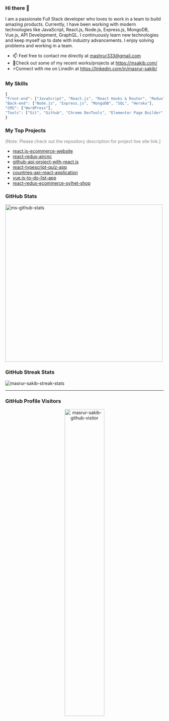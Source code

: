 ### Hi there 👋

I am a passionate Full Stack developer who loves to work in a team to build amazing products. Currently, I have been working with modern technologies like JavaScript, React.js, Node.js, Express.js, MongoDB, Vue.js, API Development, GraphQL. I continuously learn new technologies and keep myself up to date with industry advancements. I enjoy solving problems and working in a team.

- 📫 Feel free to contact me directly at mashrur333@gmail.com
- 🔭Check out some of my recent works/projects at https://msakib.com/
- ⚡Connect with me on LinedIn at https://linkedin.com/in/masrur-sakib/

### My Skills

```js
{
"Front-end": ["JavaScript", "React.js", "React Hooks & Router", "Redux", "Vue.js", "Vuex", "HTML", "CSS", "Saas" "Bootstrap", "Material UI"],
"Back-end": ["Node.js", "Express.js", "MongoDB", "SQL", "Heroku"],
"CMS": ["WordPress"],
"Tools": ["Git", "Github", "Chrome DevTools", "Elementor Page Builder", "Adobe Photoshop", "Adobe Illustrator", "Microsoft Office", "Slack", "VS Code", "Trello", "Zira", "Asana"]
}


```

### My Top Projects

<p style="color:grey;">[Note: Please check out the repository description for project live site link.]</p>

- [react.js-ecommerce-website](https://github.com/masrur-sakib/react.js-ecommerce-website)
- [react-redux-aircnc](https://github.com/masrur-sakib/react-redux-aircnc)
- [github-api-project-with-react.js](https://github.com/masrur-sakib/github-api-project-with-react.js)
- [react-typescript-quiz-app](https://github.com/masrur-sakib/react-typescript-quiz-app)
- [countries-api-react-application](https://github.com/masrur-sakib/countries-api-react-application)
- [vue.js-to-do-list-app](https://github.com/masrur-sakib/vue.js-to-do-list-app)
- [react-redux-ecommerce-sylhet-shop](https://github.com/masrur-sakib/react-redux-ecommerce-sylhet-shop-application)

### GitHub Stats

<img width="500px" alt="ms-github-stats"  src="https://github-readme-stats.vercel.app/api?username=masrur-sakib&show_icons=true"/>

### GitHub Streak Stats
<img align="center" alt="masrur-sakib-streak-stats" src="https://github-readme-streak-stats.herokuapp.com/?user=masrur-sakib&" />

---

### GitHub Profile Visitors

<p align="center">
  <img align="center" alt="masrur-sakib-github-visitor" width="50%" src="https://profile-counter.glitch.me/masrur-sakib/count.svg" />
</p>
